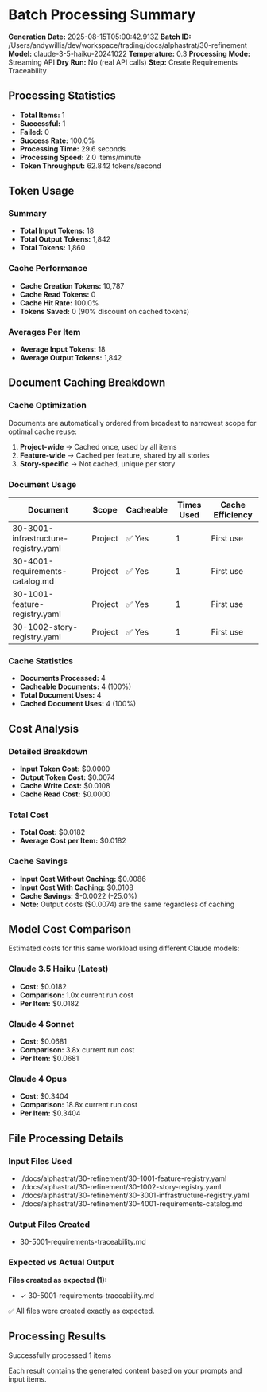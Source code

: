 # Batch Processing Summary

**Generation Date:** 2025-08-15T05:00:42.913Z
**Batch ID:** /Users/andywillis/dev/workspace/trading/docs/alphastrat/30-refinement
**Model:** claude-3-5-haiku-20241022
**Temperature:** 0.3
**Processing Mode:** Streaming API
**Dry Run:** No (real API calls)
**Step:** Create Requirements Traceability

## Processing Statistics

- **Total Items:** 1
- **Successful:** 1
- **Failed:** 0
- **Success Rate:** 100.0%
- **Processing Time:** 29.6 seconds
- **Processing Speed:** 2.0 items/minute
- **Token Throughput:** 62.842 tokens/second

## Token Usage

### Summary
- **Total Input Tokens:** 18
- **Total Output Tokens:** 1,842
- **Total Tokens:** 1,860

### Cache Performance
- **Cache Creation Tokens:** 10,787
- **Cache Read Tokens:** 0
- **Cache Hit Rate:** 100.0%
- **Tokens Saved:** 0 (90% discount on cached tokens)

### Averages Per Item
- **Average Input Tokens:** 18
- **Average Output Tokens:** 1,842

## Document Caching Breakdown

### Cache Optimization
Documents are automatically ordered from broadest to narrowest scope for optimal cache reuse:
1. **Project-wide** → Cached once, used by all items
2. **Feature-wide** → Cached per feature, shared by all stories
3. **Story-specific** → Not cached, unique per story

### Document Usage
| Document | Scope | Cacheable | Times Used | Cache Efficiency |
|----------|-------|-----------|------------|------------------|
| 30-3001-infrastructure-registry.yaml | Project | ✅ Yes | 1 | First use |
| 30-4001-requirements-catalog.md | Project | ✅ Yes | 1 | First use |
| 30-1001-feature-registry.yaml | Project | ✅ Yes | 1 | First use |
| 30-1002-story-registry.yaml | Project | ✅ Yes | 1 | First use |

### Cache Statistics
- **Documents Processed:** 4
- **Cacheable Documents:** 4 (100%)
- **Total Document Uses:** 4
- **Cached Document Uses:** 4 (100%)


## Cost Analysis

### Detailed Breakdown
- **Input Token Cost:** $0.0000
- **Output Token Cost:** $0.0074
- **Cache Write Cost:** $0.0108
- **Cache Read Cost:** $0.0000

### Total Cost
- **Total Cost:** $0.0182
- **Average Cost per Item:** $0.0182

### Cache Savings
- **Input Cost Without Caching:** $0.0086
- **Input Cost With Caching:** $0.0108
- **Cache Savings:** $-0.0022 (-25.0%)
- **Note:** Output costs ($0.0074) are the same regardless of caching

## Model Cost Comparison

Estimated costs for this same workload using different Claude models:

### Claude 3.5 Haiku (Latest)
- **Cost:** $0.0182
- **Comparison:** 1.0x current run cost
- **Per Item:** $0.0182

### Claude 4 Sonnet
- **Cost:** $0.0681
- **Comparison:** 3.8x current run cost
- **Per Item:** $0.0681

### Claude 4 Opus
- **Cost:** $0.3404
- **Comparison:** 18.8x current run cost
- **Per Item:** $0.3404

## File Processing Details

### Input Files Used
- ./docs/alphastrat/30-refinement/30-1001-feature-registry.yaml
- ./docs/alphastrat/30-refinement/30-1002-story-registry.yaml
- ./docs/alphastrat/30-refinement/30-3001-infrastructure-registry.yaml
- ./docs/alphastrat/30-refinement/30-4001-requirements-catalog.md

### Output Files Created
- 30-5001-requirements-traceability.md

### Expected vs Actual Output
**Files created as expected (1):**
- ✓ 30-5001-requirements-traceability.md

✅ All files were created exactly as expected.

## Processing Results

Successfully processed 1 items


Each result contains the generated content based on your prompts and input items.
